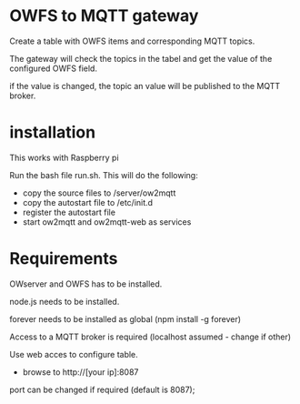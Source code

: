 # OWFS to MQTT gateway
Create a table with OWFS items and corresponding MQTT topics.

The gateway will check the topics in the tabel and get the value of the configured OWFS field.

if the value is changed, the topic an value will be published to the MQTT broker.

# installation

This works with Raspberry pi

Run the bash file run.sh. This will do the following:

- copy the source files to /server/ow2mqtt
- copy the autostart file to /etc/init.d
- register the autostart file
- start ow2mqtt and ow2mqtt-web as services

# Requirements
OWserver and OWFS has to be installed.

node.js needs to be installed.

forever needs to be installed as global (npm install -g forever)

Access to a MQTT broker is required (localhost assumed - change if other)

Use web acces to configure table.
- browse to http://[your ip]:8087

port can be changed if required (default is 8087);
